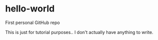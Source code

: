 # hello-world
First personal GitHub repo

This is just for tutorial purposes.. I don't actually have anything to write.
